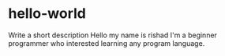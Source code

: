 # hello-world
Write a short description
Hello my name is rishad
I'm a beginner programmer who interested learning any program language.
